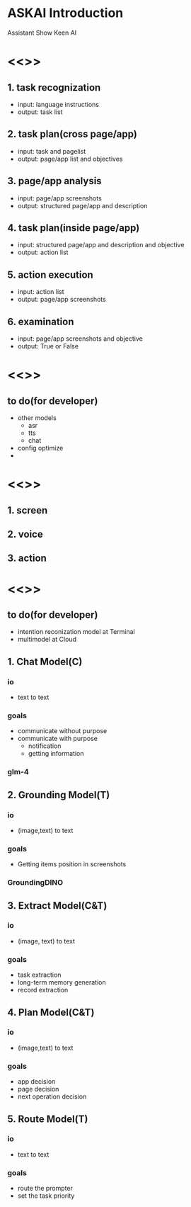 # ASKAI Introduction
Assistant Show Keen AI

# <<<automatic task>>>
 ## 1. task recognization
 - input: language instructions
 - output: task list
 ## 2. task plan(cross page/app)
 - input: task and pagelist
 - output: page/app list and objectives
 ## 3. page/app analysis
 - input: page/app screenshots 
 - output: structured page/app and description
 ## 4. task plan(inside page/app)
 - input: structured page/app and description and objective
 - output: action list
 ## 5. action execution
 - input: action list
 - output: page/app screenshots
 ## 6. examination
 - input: page/app screenshots and objective
 - output: True or False

# <<<MM communication>>>
 ## to do(for developer)
 - other models
    - asr
    - tts
    - chat
 - config optimize
 - 

# <<<recording>>>
 ## 1. screen
 ## 2. voice
 ## 3. action

# <<<models>>>
 ## to do(for developer)
 - intention reconization model at Terminal
 - multimodel at Cloud

 ## 1. Chat Model(C)
  ### io
  - text to text
  ### goals
  - communicate without purpose
  - communicate with purpose
    - notification
    - getting information
  ### glm-4

 ## 2. Grounding Model(T)
  ### io
  - (image,text) to text
  ### goals
  - Getting items position in screenshots
  ### GroundingDINO


 ## 3. Extract Model(C&T)
  ### io
  - (image, text) to text
  ### goals
  - task extraction
  - long-term memory generation
  - record extraction

 ## 4. Plan Model(C&T)
  ### io
  - (image,text) to text
  ### goals
  - app decision
  - page decision
  - next operation decision

 ## 5. Route Model(T)
  ### io
  - text to text
  ### goals
  - route the prompter
  - set the task priority